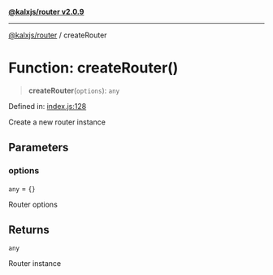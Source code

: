 [**@kalxjs/router v2.0.9**](../README.md)

***

[@kalxjs/router](../README.md) / createRouter

# Function: createRouter()

> **createRouter**(`options`): `any`

Defined in: [index.js:128](https://github.com/Odeneho-Calculus/kalxjs/blob/7b934744f937fc5e86b41b014f2ac348e4dd60f4/packages/router/src/index.js#L128)

Create a new router instance

## Parameters

### options

`any` = `{}`

Router options

## Returns

`any`

Router instance
